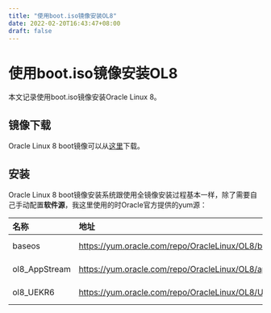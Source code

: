 ```yaml
---
title: "使用boot.iso镜像安装OL8"
date: 2022-02-20T16:43:47+08:00
draft: false
---
```


# 使用boot.iso镜像安装OL8  

本文记录使用boot.iso镜像安装Oracle Linux 8。  

## 镜像下载  

Oracle Linux 8 boot镜像可以从[这里](http://yum.oracle.com/oracle-linux-isos.html)下载。  

## 安装  

Oracle Linux 8 boot镜像安装系统跟使用全镜像安装过程基本一样，除了需要自己手动配置**软件源**，我这里使用的时Oracle官方提供的yum源：  

| 名称          | 地址                                                             | 类型           |
| :------------ | :--------------------------------------------------------------- | :------------- |
| baseos        | https://yum.oracle.com/repo/OracleLinux/OL8/baseos/latest/x86_64 | Repository URL |
| ol8_AppStream | https://yum.oracle.com/repo/OracleLinux/OL8/appstream/x86_64/    | Repository URL |
| ol8_UEKR6     | https://yum.oracle.com/repo/OracleLinux/OL8/UEKR6/x86_64/        | Repository URL |